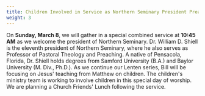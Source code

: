 ```yaml
---
title: Children Involved in Service as Northern Seminary President Preaches
weight: 3
---
```


On **Sunday, March 8**, we will gather in a special combined service at **10:45 AM** as we welcome the president of Northern Seminary. Dr. William D. Shiell is the eleventh president of Northern Seminary, where he also serves as Professor of Pastoral Theology and Preaching. A native of Pensacola, Florida, Dr. Shiell holds degrees from Samford University (B.A.) and Baylor University (M. Div., Ph.D.). As we continue our Lenten series, Bill will be focusing on Jesus' teaching from Matthew on children. The children's ministry team is working to involve children in this special day of worship. We are planning a Church Friends' Lunch following the service.